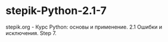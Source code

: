 # stepik-Python-2.1-7
stepik.org - Курс Python: основы и применение. 2.1 Ошибки и исключения. Step 7.
